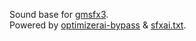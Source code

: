 Sound base for <a href="https://github.com/xzripper/gmsfx3">gmsfx3</a>.<br>Powered by <a href="https://github.com/xzripper/optimizerai-bypass">optimizerai-bypass</a> & <a href="https://github.com/xzripper/optimizerai-bypass/blob/main/sfxai.txt">sfxai.txt</a>.
